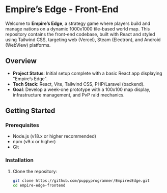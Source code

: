 # Empire’s Edge - Front-End

Welcome to **Empire’s Edge**, a strategy game where players build and manage nations on a dynamic 1000x1000 tile-based world map. This repository contains the front-end codebase, built with React and styled using Tailwind CSS, targeting web (Vercel), Steam (Electron), and Android (WebView) platforms.

## Overview
- **Project Status**: Initial setup complete with a basic React app displaying "Empire’s Edge".
- **Tech Stack**: React, Vite, Tailwind CSS, PHP/Laravel (backend).
- **Goal**: Develop a week-one prototype with a 100x100 map display, infrastructure management, and PvP raid mechanics.

## Getting Started

### Prerequisites
- Node.js (v18.x or higher recommended)
- npm (v9.x or higher)
- Git

### Installation
1. Clone the repository:
   ```bash
   git clone https://github.com/puppyprogrammer/EmpiresEdge.git
   cd empire-edge-frontend